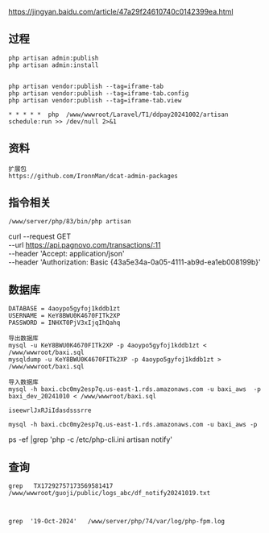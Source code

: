 https://jingyan.baidu.com/article/47a29f24610740c0142399ea.html


## 过程
````   
php artisan admin:publish
php artisan admin:install


php artisan vendor:publish --tag=iframe-tab
php artisan vendor:publish --tag=iframe-tab.config
php artisan vendor:publish --tag=iframe-tab.view

* * * * *  php  /www/wwwroot/Laravel/T1/ddpay20241002/artisan schedule:run >> /dev/null 2>&1
````

##  资料
````   
扩展包
https://github.com/IronnMan/dcat-admin-packages
````

##  指令相关
````   
/www/server/php/83/bin/php artisan 
````
curl --request GET \
--url https://api.pagnovo.com/transactions/:11 \
--header 'Accept: application/json' \
--header 'Authorization: Basic {43a5e34a-0a05-4111-ab9d-ea1eb008199b}'


##  数据库
````   
DATABASE = 4aoypo5gyfoj1kddb1zt
USERNAME = KeY8BWU0K4670FITk2XP
PASSWORD = INHXT0PjV3xIjqIhQahq

导出数据库
mysql -u KeY8BWU0K4670FITk2XP -p 4aoypo5gyfoj1kddb1zt <  /www/wwwroot/baxi.sql
mysqldump -u KeY8BWU0K4670FITk2XP -p 4aoypo5gyfoj1kddb1zt >  /www/wwwroot/baxi.sql

导入数据库
mysql -h baxi.cbc0my2esp7q.us-east-1.rds.amazonaws.com -u baxi_aws  -p baxi_dev_20241010 < /www/wwwroot/baxi.sql

iseewrlJxRJiIdasdsssrre

mysql -h baxi.cbc0my2esp7q.us-east-1.rds.amazonaws.com -u baxi_aws -p

````

ps -ef |grep 'php -c /etc/php-cli.ini artisan notify'

## 查询
````   
grep   TX17292757173569581417   /www/wwwroot/guoji/public/logs_abc/df_notify20241019.txt



grep  '19-Oct-2024'   /www/server/php/74/var/log/php-fpm.log

````


